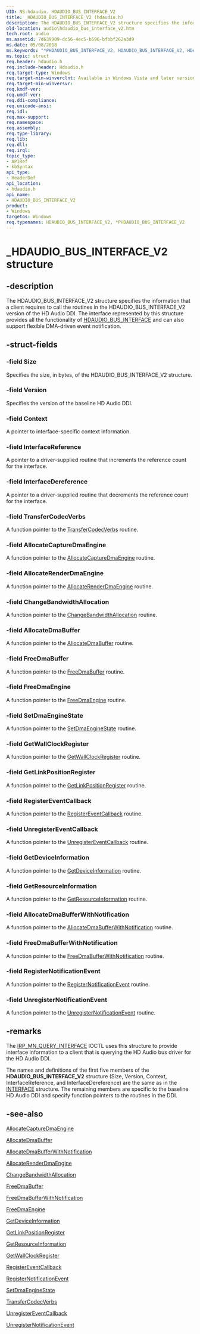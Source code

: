 ```yaml
---
UID: NS:hdaudio._HDAUDIO_BUS_INTERFACE_V2
title: _HDAUDIO_BUS_INTERFACE_V2 (hdaudio.h)
description: The HDAUDIO_BUS_INTERFACE_V2 structure specifies the information that a client requires to call the routines in the HDAUDIO_BUS_INTERFACE_V2 version of the HD Audio DDI.
old-location: audio\hdaudio_bus_interface_v2.htm
tech.root: audio
ms.assetid: 7d639909-dc56-4ec5-b596-bfbbf262a3d9
ms.date: 05/08/2018
ms.keywords: "*PHDAUDIO_BUS_INTERFACE_V2, HDAUDIO_BUS_INTERFACE_V2, HDAUDIO_BUS_INTERFACE_V2 structure [Audio Devices], PHDAUDIO_BUS_INTERFACE_V2, PHDAUDIO_BUS_INTERFACE_V2 structure pointer [Audio Devices], _HDAUDIO_BUS_INTERFACE_V2, aud-prop2_42a4681c-608a-479b-a33d-725f9625d64b.xml, audio.hdaudio_bus_interface_v2, hdaudio/HDAUDIO_BUS_INTERFACE_V2, hdaudio/PHDAUDIO_BUS_INTERFACE_V2"
ms.topic: struct
req.header: hdaudio.h
req.include-header: Hdaudio.h
req.target-type: Windows
req.target-min-winverclnt: Available in Windows Vista and later versions of Windows.
req.target-min-winversvr: 
req.kmdf-ver: 
req.umdf-ver: 
req.ddi-compliance: 
req.unicode-ansi: 
req.idl: 
req.max-support: 
req.namespace: 
req.assembly: 
req.type-library: 
req.lib: 
req.dll: 
req.irql: 
topic_type:
- APIRef
- kbSyntax
api_type:
- HeaderDef
api_location:
- hdaudio.h
api_name:
- HDAUDIO_BUS_INTERFACE_V2
product:
- Windows
targetos: Windows
req.typenames: HDAUDIO_BUS_INTERFACE_V2, *PHDAUDIO_BUS_INTERFACE_V2
---
```


# _HDAUDIO_BUS_INTERFACE_V2 structure


## -description


The HDAUDIO_BUS_INTERFACE_V2 structure specifies the information that a client requires to call the routines in the HDAUDIO_BUS_INTERFACE_V2 version of the HD Audio DDI. The interface represented by this structure provides all the functionality of <a href="https://msdn.microsoft.com/library/windows/hardware/ff536413">HDAUDIO_BUS_INTERFACE</a> and can also support flexible DMA-driven event notification.


## -struct-fields




### -field Size

Specifies the size, in bytes, of the HDAUDIO_BUS_INTERFACE_V2 structure.


### -field Version

Specifies the version of the baseline HD Audio DDI.


### -field Context

A pointer to interface-specific context information.


### -field InterfaceReference

A pointer to a driver-supplied routine that increments the reference count for the interface.


### -field InterfaceDereference

A pointer to a driver-supplied routine that decrements the reference count for the interface.


### -field TransferCodecVerbs

A function pointer to the <a href="https://msdn.microsoft.com/0ba92f5c-c4a3-48de-b8af-9c444b2e65b5">TransferCodecVerbs</a> routine.


### -field AllocateCaptureDmaEngine

A function pointer to the <a href="https://msdn.microsoft.com/038e52be-04db-41c2-aa19-85bc4eb8bc57">AllocateCaptureDmaEngine</a> routine.


### -field AllocateRenderDmaEngine

A function pointer to the <a href="https://msdn.microsoft.com/fb2a64ca-7e8e-4352-86c6-b9500e535c75">AllocateRenderDmaEngine</a> routine.


### -field ChangeBandwidthAllocation

A function pointer to the <a href="https://msdn.microsoft.com/4dcf8fb6-71f5-4e11-a92a-0292c2a1515c">ChangeBandwidthAllocation</a> routine.


### -field AllocateDmaBuffer

A function pointer to the <a href="https://msdn.microsoft.com/44fd988a-24b3-4587-88d9-30585800ffbf">AllocateDmaBuffer</a> routine.


### -field FreeDmaBuffer

A function pointer to the <a href="https://msdn.microsoft.com/658e32d2-40e2-4479-8212-df7140fe6b74">FreeDmaBuffer</a> routine.


### -field FreeDmaEngine

A function pointer to the <a href="https://msdn.microsoft.com/3f068ac0-2b18-4242-86de-7044ce558788">FreeDmaEngine</a> routine.


### -field SetDmaEngineState

A function pointer to the <a href="https://msdn.microsoft.com/05cfb827-e143-4d77-b378-e02dd381e429">SetDmaEngineState</a> routine.


### -field GetWallClockRegister

A function pointer to the <a href="https://msdn.microsoft.com/4efe4b23-eb4f-4170-8d73-05cae2ba21c2">GetWallClockRegister</a> routine.


### -field GetLinkPositionRegister

A function pointer to the <a href="https://msdn.microsoft.com/8b8c7f61-c22a-421f-999f-291999bb243f">GetLinkPositionRegister</a> routine.


### -field RegisterEventCallback

A function pointer to the <a href="https://msdn.microsoft.com/0f94146b-aa60-4106-aba6-0f1cb3e53008">RegisterEventCallback</a> routine.


### -field UnregisterEventCallback

A function pointer to the <a href="https://msdn.microsoft.com/698017a0-13d5-4ed5-a1ce-1a50a62135e0">UnregisterEventCallback</a> routine.


### -field GetDeviceInformation

A function pointer to the <a href="https://msdn.microsoft.com/bdd08133-0641-4eea-bfa3-75f700356132">GetDeviceInformation</a> routine.


### -field GetResourceInformation

A function pointer to the <a href="https://msdn.microsoft.com/ba1f0fa2-77dd-4ec3-86c8-c5d74465743f">GetResourceInformation</a> routine.


### -field AllocateDmaBufferWithNotification

A function pointer to the <a href="https://msdn.microsoft.com/c74b5969-35d4-45db-b631-31e00572107d">AllocateDmaBufferWithNotification</a> routine.


### -field FreeDmaBufferWithNotification

A function pointer to the <a href="https://msdn.microsoft.com/98fc6201-d9b4-4c85-b624-011f360df068">FreeDmaBufferWithNotification</a> routine.


### -field RegisterNotificationEvent

A function pointer to the <a href="https://msdn.microsoft.com/44702d79-80ac-411f-ae47-bf60b9cb541d">RegisterNotificationEvent</a> routine.


### -field UnregisterNotificationEvent

A function pointer to the <a href="https://msdn.microsoft.com/525e2dd9-68e1-468d-895e-d9f57372d619">UnregisterNotificationEvent</a> routine.


## -remarks



The <a href="https://msdn.microsoft.com/library/windows/hardware/ff551687">IRP_MN_QUERY_INTERFACE</a> IOCTL uses this structure to provide interface information to a client that is querying the HD Audio bus driver for the HD Audio DDI.

The names and definitions of the first five members of the <b>HDAUDIO_BUS_INTERFACE_V2</b> structure (Size, Version, Context, InterfaceReference, and InterfaceDereference) are the same as in the <a href="https://msdn.microsoft.com/library/windows/hardware/dn895657">INTERFACE</a> structure. The remaining members are specific to the baseline HD Audio DDI and specify function pointers to the routines in the DDI. 




## -see-also




<a href="https://msdn.microsoft.com/038e52be-04db-41c2-aa19-85bc4eb8bc57">AllocateCaptureDmaEngine</a>



<a href="https://msdn.microsoft.com/44fd988a-24b3-4587-88d9-30585800ffbf">AllocateDmaBuffer</a>



<a href="https://msdn.microsoft.com/c74b5969-35d4-45db-b631-31e00572107d">AllocateDmaBufferWithNotification</a>



<a href="https://msdn.microsoft.com/fb2a64ca-7e8e-4352-86c6-b9500e535c75">AllocateRenderDmaEngine</a>



<a href="https://msdn.microsoft.com/4dcf8fb6-71f5-4e11-a92a-0292c2a1515c">ChangeBandwidthAllocation</a>



<a href="https://msdn.microsoft.com/658e32d2-40e2-4479-8212-df7140fe6b74">FreeDmaBuffer</a>



<a href="https://msdn.microsoft.com/98fc6201-d9b4-4c85-b624-011f360df068">FreeDmaBufferWithNotification</a>



<a href="https://msdn.microsoft.com/3f068ac0-2b18-4242-86de-7044ce558788">FreeDmaEngine</a>



<a href="https://msdn.microsoft.com/bdd08133-0641-4eea-bfa3-75f700356132">GetDeviceInformation</a>



<a href="https://msdn.microsoft.com/8b8c7f61-c22a-421f-999f-291999bb243f">GetLinkPositionRegister</a>



<a href="https://msdn.microsoft.com/ba1f0fa2-77dd-4ec3-86c8-c5d74465743f">GetResourceInformation</a>



<a href="https://msdn.microsoft.com/4efe4b23-eb4f-4170-8d73-05cae2ba21c2">GetWallClockRegister</a>



<a href="https://msdn.microsoft.com/0f94146b-aa60-4106-aba6-0f1cb3e53008">RegisterEventCallback</a>



<a href="https://msdn.microsoft.com/44702d79-80ac-411f-ae47-bf60b9cb541d">RegisterNotificationEvent</a>



<a href="https://msdn.microsoft.com/05cfb827-e143-4d77-b378-e02dd381e429">SetDmaEngineState</a>



<a href="https://msdn.microsoft.com/0ba92f5c-c4a3-48de-b8af-9c444b2e65b5">TransferCodecVerbs</a>



<a href="https://msdn.microsoft.com/698017a0-13d5-4ed5-a1ce-1a50a62135e0">UnregisterEventCallback</a>



<a href="https://msdn.microsoft.com/525e2dd9-68e1-468d-895e-d9f57372d619">UnregisterNotificationEvent</a>
 

 

